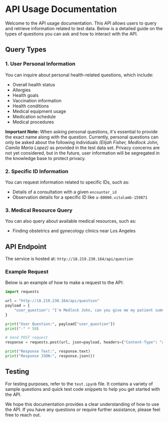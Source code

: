 # API Usage Documentation

Welcome to the API usage documentation. This API allows users to query and retrieve information related to test data. Below is a detailed guide on the types of questions you can ask and how to interact with the API.

## Query Types

### 1. User Personal Information
You can inquire about personal health-related questions, which include:
- Overall health status
- Allergies
- Health goals
- Vaccination information
- Health conditions
- Medical equipment usage
- Medication schedule
- Medical procedures

**Important Note:** When asking personal questions, it's essential to provide the exact name along with the question. Currently, personal questions can only be asked about the following individuals _(Elijah Fisher, Medlock John, Camila Maria Lopez)_ as provided in the test data set. Privacy concerns are not yet considered, but in the future, user information will be segregated in the knowledge base to protect privacy.

### 2. Specific ID Information
You can request information related to specific IDs, such as:
- Details of a consultation with a given `encounter_id`
- Observation details for a specific ID like `a-80000.vitalamb-159871`

### 3. Medical Resource Query
You can also query about available medical resources, such as:
- Finding obstetrics and gynecology clinics near Los Angeles

## API Endpoint

The service is hosted at: `http://18.219.230.164/api/question`

### Example Request

Below is an example of how to make a request to the API:

```python
import requests

url = "http://18.219.230.164/api/question"
payload = {
    "user_question": "I'm Medlock John, can you give me my patient summaries and insights?"
}

print("User Question:", payload["user_question"])
print("-" * 50)

# Send POST request
response = requests.post(url, json=payload, headers={"Content-Type": "application/json"})

print("Response Text:", response.text)
print("Response JSON:", response.json())
```

## Testing

For testing purposes, refer to the `test.ipynb` file. It contains a variety of sample questions and quick test code snippets to help you get started with the API.

We hope this documentation provides a clear understanding of how to use the API. If you have any questions or require further assistance, please feel free to reach out.
